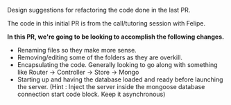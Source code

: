 Design suggestions for refactoring the code done in the last PR.

The code in this initial PR is from the call/tutoring session with Felipe.

**In this PR, we're going to be looking to accomplish the following changes.**

- Renaming files so they make more sense.
- Removing/editing some of the folders as they are overkill.
- Encapsulating the code. Generally looking to go along with something like Router → Controller → Store → Mongo
- Starting up and having the database loaded and ready before launching the server. (Hint : Inject the server inside the mongoose database connection start code block. Keep it asynchronous)
